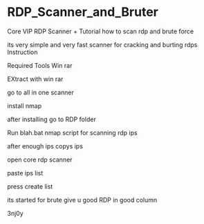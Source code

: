 # RDP_Scanner_and_Bruter
Core VIP RDP Scanner + Tutorial how to scan rdp and brute force


its very simple and very fast scanner for cracking and burting rdps
Instruction

Required Tools
Win rar

EXtract with win rar

go to all in one scanner

install nmap

after installing go to RDP folder

Run blah.bat nmap script for scanning rdp ips

after enough ips copys ips

open core rdp scanner

paste ips list

press create list

its started for brute give u good RDP in good column

3nj0y

